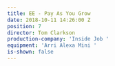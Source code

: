 ```yaml
---
title: EE - Pay As You Grow
date: 2018-10-11 14:26:00 Z
position: 7
director: Tom Clarkson
production-company: 'Inside Job '
equipment: 'Arri Alexa Mini '
is-shown: false
---
```


